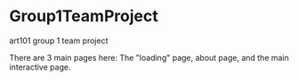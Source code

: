 # Group1TeamProject
art101 group 1 team project

There are 3 main pages here: The "loading" page, about page, and the main interactive page.